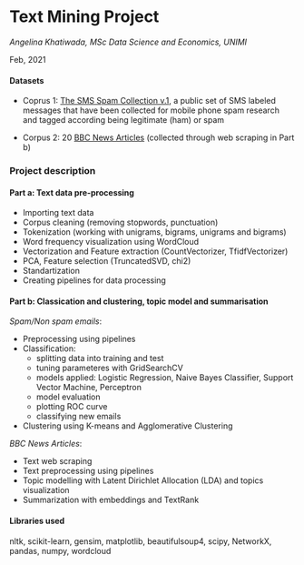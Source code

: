 # Text Mining Project

*Angelina Khatiwada, MSc Data Science and Economics, UNIMI*

Feb, 2021

#### Datasets
- Coprus 1: [The SMS Spam Collection v.1](http://www.dt.fee.unicamp.br/~tiago/smsspamcollection/), a public set of SMS labeled messages that have been collected for mobile phone spam research and tagged according being legitimate (ham) or spam

- Corpus 2: 20 [BBC News Articles](https://www.bbc.com/news) (collected through web scraping in Part b)

### Project description

#### Part a:  Text data pre-processing
- Importing text data
- Corpus cleaning (removing stopwords, punctuation)
- Tokenization (working with unigrams, bigrams, unigrams and bigrams)
- Word frequency visualization using WordCloud
- Vectorization and Feature extraction (CountVectorizer, TfidfVectorizer)
- PCA, Feature selection (TruncatedSVD, chi2)
- Standartization 
- Creating pipelines for data processing

#### Part b: Classication and clustering, topic model and summarisation

*Spam/Non spam emails*:
- Preprocessing using pipelines
- Classification:
  - splitting data into training and test
  - tuning parameteres with GridSearchCV
  - models applied: Logistic Regression, Naive Bayes Classifier, Support Vector Machine, Perceptron
  - model evaluation
  - plotting ROC curve
  - classifying new emails
- Clustering using K-means and Agglomerative Clustering

*BBC News Articles*:
- Text web scraping
- Text preprocessing using pipelines
- Topic modelling with Latent Dirichlet Allocation (LDA) and topics visualization
- Summarization with embeddings and TextRank 

#### Libraries used
nltk, scikit-learn, gensim, matplotlib, beautifulsoup4, scipy, NetworkX, pandas, numpy, wordcloud
